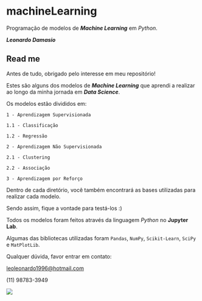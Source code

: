 # machineLearning
Programação de modelos de **_Machine Learning_** em *Python*.

**_Leonardo Damasio_**

## Read me

Antes de tudo, obrigado pelo interesse em meu repositório!

Estes são alguns dos modelos de **_Machine Learning_** que aprendi a realizar ao longo da minha jornada em **_Data Science_**. 

Os modelos estão divididos em:

`1 - Aprendizagem Supervisionada`

  `1.1 - Classificação`
  
  `1.2 - Regressão`
  
`2 - Aprendizagem Não Supervisionada`

  `2.1 - Clustering`
  
  `2.2 - Associação`

`3 - Aprendizagem por Reforço`

Dentro de cada diretório, você também encontrará as bases utilizadas para realizar cada modelo. 

Sendo assim, fique a vontade para testá-los :)

Todos os modelos foram feitos através da linguagem *Python* no **Jupyter Lab**.

Algumas das bibliotecas utilizadas foram `Pandas`, `NumPy`, `Scikit-Learn`, `SciPy` e `MatPlotLib`.

Qualquer dúvida, favor entrar em contato:

leoleonardo1996@hotmail.com

(11) 98783-3949

![](https://www.pyimagesearch.com/wp-content/uploads/2019/01/python_ml_header.png)

